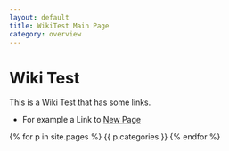 ```yaml
---
layout: default
title: WikiTest Main Page
category: overview
---
```


# Wiki Test

This is a Wiki Test that has some links.  
* For example a Link to [New Page](hardware/newpage)

{% for p in site.pages %}
  {{ p.categories }}
{% endfor %}

